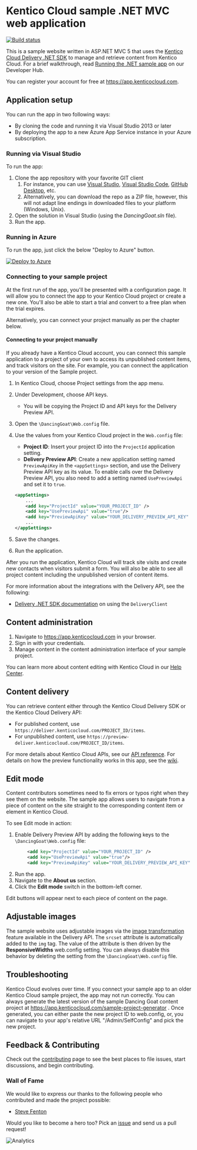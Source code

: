 # Kentico Cloud sample .NET MVC web application
[![Build status](https://ci.appveyor.com/api/projects/status/3b9v2fl52v4aiptk/branch/master?svg=true)](https://ci.appveyor.com/project/kentico/cloud-sample-app-net/branch/master)

This is a sample website written in ASP.NET MVC 5 that uses the [Kentico Cloud Delivery .NET SDK](https://github.com/Kentico/delivery-sdk-net) to manage and retrieve content from Kentico Cloud. For a brief walkthrough, read [Running the .NET sample app](https://developer.kenticocloud.com/docs/running-net-sample-application) on our Developer Hub.

You can register your account for free at <https://app.kenticocloud.com>.

## Application setup

You can run the app in two following ways:

* By cloning the code and running it via Visual Studio 2013 or later
* By deploying the app to a new Azure App Service instance in your Azure subscription.

### Running via Visual Studio

To run the app:
1. Clone the app repository with your favorite GIT client
   1. For instance, you can use [Visual Studio](https://www.visualstudio.com/vs/), [Visual Studio Code](https://code.visualstudio.com/), [GitHub Desktop](https://desktop.github.com/), etc.
   1. Alternatively, you can download the repo as a ZIP file, however, this will not adapt line endings in downloaded files to your platform (Windows, Unix).
1. Open the solution in Visual Studio (using the _DancingGoat.sln_ file).
1. Run the app.

### Running in Azure

To run the app, just click the below "Deploy to Azure" button.

[![Deploy to Azure](http://azuredeploy.net/deploybutton.png)](https://azuredeploy.net/)

### Connecting to your sample project

At the first run of the app, you'll be presented with a configuration page. It will allow you to connect the app to your Kentico Cloud project or create a new one. You'll also be able to start a trial and convert to a free plan when the trial expires.

Alternatively, you can connect your project manually as per the chapter below.

#### Connecting to your project manually

If you already have a Kentico Cloud account, you can connect this sample application to a project of your own to access its unpublished content items, and track visitors on the site. For example, you can connect the application to your version of the Sample project.

1. In Kentico Cloud, choose Project settings from the app menu.
1. Under Development, choose API keys.

    * You will be copying the Project ID and API keys for the Delivery Preview API.

1. Open the `\DancingGoat\Web.config` file.
1. Use the values from your Kentico Cloud project in the `Web.config` file:

    * **Project ID**: Insert your project ID into the `ProjectId` application setting.
    * **Delivery Preview API**: Create a new application setting named `PreviewApiKey` in the `<appSettings>` section, and use the Delivery Preview API key as its value. To enable calls over the Delivery Preview API, you also need to add a setting named `UsePreviewApi` and set it to `true`.

    ```xml
    <appSettings>
        ...
        <add key="ProjectId" value="YOUR_PROJECT_ID" />
        <add key="UsePreviewApi" value="true"/>
        <add key="PreviewApiKey" value="YOUR_DELIVERY_PREVIEW_API_KEY" />
        ...
    </appSettings>
    ```

1. Save the changes.
1. Run the application.

After you run the application, Kentico Cloud will track site visits and create new contacts when visitors submit a form. You will also be able to see all project content including the unpublished version of content items.

For more information about the integrations with the Delivery API, see the following:

* [Delivery .NET SDK documentation](https://github.com/Kentico/delivery-sdk-net#using-the-deliveryclient) on using the `DeliveryClient`

## Content administration

1. Navigate to <https://app.kenticocloud.com> in your browser.
1. Sign in with your credentials.
1. Manage content in the content administration interface of your sample project.

You can learn more about content editing with Kentico Cloud in our [Help Center](http://help.kenticocloud.com/).

## Content delivery

You can retrieve content either through the Kentico Cloud Delivery SDK or the Kentico Cloud Delivery API:

* For published content, use `https://deliver.kenticocloud.com/PROJECT_ID/items`.
* For unpublished content, use `https://preview-deliver.kenticocloud.com/PROJECT_ID/items`.

For more details about Kentico Cloud APIs, see our [API reference](https://developer.kenticocloud.com/reference).
For details on how the preview functionality works in this app, see the [wiki](https://github.com/Kentico/cloud-sample-app-net/wiki/Preview-URLs-explained).

## Edit mode

Content contributors sometimes need to fix errors or typos right when they see them on the website. The sample app allows users to navigate from a piece of content on the site straight to the corresponding content item or element in Kentico Cloud. 

To see Edit mode in action:

1. Enable Delivery Preview API by adding the following keys to the `\DancingGoat\Web.config` file:
```xml
        <add key="ProjectId" value="YOUR_PROJECT_ID" />
        <add key="UsePreviewApi" value="true"/>
        <add key="PreviewApiKey" value="YOUR_DELIVERY_PREVIEW_API_KEY" />
```
2. Run the app.
3. Navigate to the **About us** section.
4. Click the **Edit mode** switch in the bottom-left corner.

Edit buttons will appear next to each piece of content on the page.

## Adjustable images

The sample website uses adjustable images via the [image transformation](https://developer.kenticocloud.com/v1/reference#image-transformation) feature available in the Delivery API. The `srcset` attribute is automatically added to the `img` tag. The value of the attribute is then driven by the **ResponsiveWidths** web.config setting. You can always disable this behavior by deleting the setting from the `\DancingGoat\Web.config` file.

## Troubleshooting

Kentico Cloud evolves over time. If you connect your sample app to an older Kentico Cloud sample project, the app may not run correctly. You can always generate the latest version of the sample Dancing Goat content project at https://app.kenticocloud.com/sample-project-generator . Once generated, you can either paste the new project ID to web.config, or, you can navigate to your app's relative URL "/Admin/SelfConfig" and pick the new project.

## Feedback & Contributing

Check out the [contributing](https://github.com/Kentico/delivery-sdk-net/blob/master/CONTRIBUTING.md) page to see the best places to file issues, start discussions, and begin contributing.

### Wall of Fame
We would like to express our thanks to the following people who contributed and made the project possible:

- [Steve Fenton](https://github.com/Steve-Fenton)

Would you like to become a hero too? Pick an [issue](https://github.com/Kentico/cloud-sample-app-net/issues) and send us a pull request!

![Analytics](https://kentico-ga-beacon.azurewebsites.net/api/UA-69014260-4/Kentico/cloud-sample-app-net?pixel)
